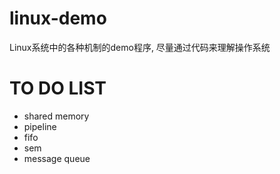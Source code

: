# linux-demo
Linux系统中的各种机制的demo程序, 尽量通过代码来理解操作系统
# TO DO LIST
  * shared memory
  * pipeline
  * fifo
  * sem
  * message queue
